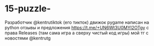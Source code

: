 # 15-puzzle-
Разработчик @kentrutiktok (его тикток) движок pygame написан на python отзывы и предложения https://t.me/+UN6Wt3U0MYI2OTgy с права Releases (там сама игра а сверху чистый код игры) мой тг с новостями @kentrutg
